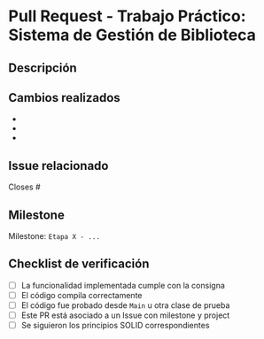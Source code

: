 # Pull Request - Trabajo Práctico: Sistema de Gestión de Biblioteca

## Descripción
<!-- Explicá brevemente qué se desarrolló en este Pull Request -->

## Cambios realizados
<!-- Listá los cambios concretos que se hicieron en el código -->
- 
-
-

## Issue relacionado
<!-- Usá la palabra clave para cerrar el issue automáticamente al mergear -->
Closes #

## Milestone
<!-- Indicá a qué etapa del trabajo pertenece este PR -->
Milestone: `Etapa X - ...`

## Checklist de verificación

- [ ] La funcionalidad implementada cumple con la consigna
- [ ] El código compila correctamente
- [ ] El código fue probado desde `Main` u otra clase de prueba
- [ ] Este PR está asociado a un Issue con milestone y project
- [ ] Se siguieron los principios SOLID correspondientes

